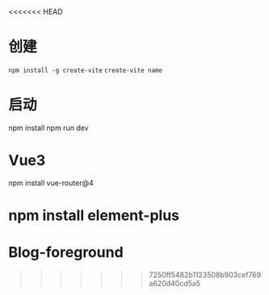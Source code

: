 <<<<<<< HEAD

# 创建
```npm install -g create-vite```
```create-vite name```

# 启动
npm install
npm run dev
# Vue3
npm install vue-router@4

npm install element-plus
=======
# Blog-foreground
>>>>>>> 7250ff5482b1123508b903cef769a620d40cd5a5
